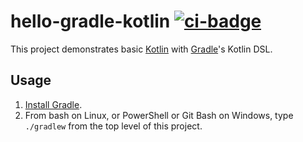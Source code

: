 # hello-gradle-kotlin [![ci-badge]][ci-travis]

This project demonstrates basic [Kotlin] with [Gradle]'s Kotlin DSL.

## Usage

1. [Install Gradle].
2. From bash on Linux, or PowerShell or Git Bash on Windows, type `./gradlew` from the top level of this project.

[ci-badge]: https://travis-ci.org/dksmiffs/hello-gradle-kotlin.svg "Travis CI build status"
[ci-travis]: https://travis-ci.org/dksmiffs/hello-gradle-kotlin
[Kotlin]: https://kotlinlang.org/
[Gradle]: https://gradle.org/
[Install Gradle]: https://docs.gradle.org/current/userguide/installation.html
